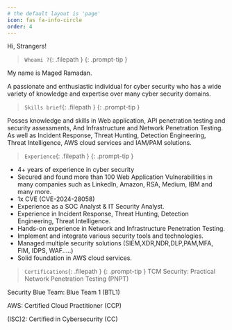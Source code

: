 ```yaml
---
# the default layout is 'page'
icon: fas fa-info-circle
order: 4
---
```



Hi, Strangers!

> `Whoami ?`{: .filepath }
{: .prompt-tip }


My name is Maged Ramadan.

A passionate and enthusiastic individual for cyber security who has a wide variety of knowledge and expertise over many cyber security domains.


> `Skills brief`{: .filepath }
{: .prompt-tip }

Posses knowledge and skills in Web application, API penetration testing and security assessments, And Infrastructure and Network Penetration Testing.
As well as Incident Response, Threat Hunting, Detection Engineering, Threat Intelligence, AWS cloud services and IAM/PAM solutions.

> `Experience`{: .filepath }
{: .prompt-tip }


- 4+ years of experience in cyber security
- Secured and found more than 100 Web Application Vulnerabilities in many companies such as LinkedIn,
Amazon, RSA, Medium, IBM and many more.
- 1x CVE (CVE-2024-28058)
- Experience as a SOC Analyst & IT Security Analyst.
- Experience in Incident Response, Threat Hunting, Detection Engineering, Threat Intelligence.
- Hands-on experience in Network and Infrastructure Penetration Testing.
- Implement and integrate various security tools and technologies.
- Managed multiple security solutions (SIEM,XDR,NDR,DLP,PAM,MFA, FIM, IDPS, WAF.....)
- Solid foundation in AWS cloud services.

> `Certifications`{: .filepath }
{: .prompt-tip }
TCM Security: Practical Network Penetration Testing (PNPT)

Security Blue Team: Blue Team 1 (BTL1)

AWS: Certified Cloud Practitioner (CCP)					

(ISC)2: Certified in Cybersecurity (CC)					

